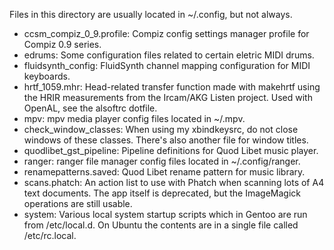 Files in this directory are usually located in ~/.config, but not always.

* ccsm_compiz_0_9.profile: Compiz config settings manager profile for Compiz 0.9 series.
* edrums: Some configuration files related to certain eletric MIDI drums.
* fluidsynth_config: FluidSynth channel mapping configuration for MIDI keyboards.
* hrtf_1059.mhr: Head-related transfer function made with makehrtf using the HRIR measurements from the Ircam/AKG Listen project. Used with OpenAL, see the alsoftrc dotfile.
* mpv: mpv media player config files located in ~/.mpv.
* check_window_classes: When using my xbindkeysrc, do not close windows of these classes. There's also another file for window titles.
* quodlibet_gst_pipeline: Pipeline definitions for Quod Libet music player.
* ranger: ranger file manager config files located in ~/.config/ranger.
* renamepatterns.saved: Quod Libet rename pattern for music library.
* scans.phatch: An action list to use with Phatch when scanning lots of A4 text documents. The app itself is deprecated, but the ImageMagick operations are still usable.
* system: Various local system startup scripts which in Gentoo are run from /etc/local.d. On Ubuntu the contents are in a single file called /etc/rc.local.
